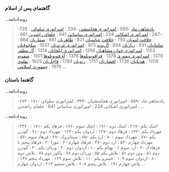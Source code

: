 
### گاهنمای پس از اسلام



...رویدادنامه
   > -726 : [پادشاهی ماد](kingdoms/kingdomsTimeline/medianEmpire.md)
   > -550 : [امپراتوری هخامنشی](kingdoms/kingdomsTimeline/achaemenidEmpire.md)
   > -334 : [امپراتوری سلوکی](kingdoms/kingdomsTimeline/seleucidEmpire.md)
   > -247 : [امپراتوری اشکانی](kingdoms/kingdomsTimeline/parthianEmpire.md)
   > 224 : [امپراتوری ساسانی](kingdoms/kingdomsTimeline/sasanianEmpire.md)
   > 641 : [خلفای راشدین](kingdoms/kingdomsTimeline/rashidunEmpire.md)
   > 661 : [خلافت امویان](kingdoms/kingdomsTimeline/umayyadCaliphate.md)
   > 750 : [خلافت عباسیان](kingdoms/kingdomsTimeline/abbasidCaliphate.md)
   > 821 : [طاهریان](kingdoms/kingdomsTimeline/tahiridDynasty.md)
   > 861 : [صفاریان](kingdoms/kingdomsTimeline/saffaridDynasty.md)
   > 864 : [سامانیان](kingdoms/kingdomsTimeline/samanidDynasty.md)
   > 931 : [زیاریان](kingdoms/kingdomsTimeline/ziyardiDynasty.md)
   > 934 : [آل‌بویه](kingdoms/kingdomsTimeline/buyids.md)
   > 975 : [امپراتوری غزنویان](kingdoms/kingdomsTimeline/ghaznavidEmpire.md)
   > 1037 : [سلجوقیان](kingdoms/kingdomsTimeline/seljukEmpire.md)
   > 1153 : [امپراتوری خوارزمشاهیان](kingdoms/kingdomsTimeline/khwarazmianEmpire.md)
   > 1256 : [امپراتوری ایلخانان](kingdoms/kingdomsTimeline/ilkhanateEmpire.md)
   > 1314 : [آل مظفر](kingdoms/kingdomsTimeline/muzaffaridDynasty.md)
   > 1370 : [امپراتوری تیموری](kingdoms/kingdomsTimeline/timurEmpire.md)
   > 1378 : [قراقویونلوها](kingdoms/kingdomsTimeline/qaraQoyunlu.md)
   > 1378 : [آق‌قویونلوها](kingdoms/kingdomsTimeline/aqQoyunlu.md)
   > 1501 : [صفویه](kingdoms/kingdomsTimeline/safavidDynasty.md)
   > 1709 : [هوتکیان](kingdoms/kingdomsTimeline/hotakDynasty.md)
   > 1736 : [افشاریان](kingdoms/kingdomsTimeline/afsharidEmpire.md)
   > 1751 : [زندیان](kingdoms/kingdomsTimeline/zandDynasty.md)
   > 1789 : [قاجاریان](kingdoms/kingdomsTimeline/qajar.md)
   > 1925 : [پهلوی](kingdoms/kingdomsTimeline/pahlaviDynasty.md)
   > 1979 : [جمهوری اسلامی](kingdoms/islamicRepublicOfIran.md)
...



### گاهنما باستان

...رویدادنامه
   > -۶۷۴ : پادشاهی ماد
   > -۵۵۹ : امپراتوری هخامنشیان
   > -۳۳۴ : امپراتوری سلوکی
   > -۱۷۱ : امپراتوری اشکانی
   > 224 : امپراتوری ساسانی
   > 641 : خلفای راشدین
...




...رویدادنامه
  > -۲۴۷ : اشک یکم
  > -۲۱۷ : اشک دوم
  > -۱۹۱ : اشک سوم
  > -۱۷۶ : فرهاد یکم
  > -۱۷۱ : مهرداد یکم
  > -۱۳۲ : فرهاد دوم
  > -۱۲۷ : اردوان یکم
  > -۱۲۴ : مهرداد دوم
  > -۹۱ : گودرز یکم
  > -۸۷ : مهرداد سوم
  > -۸۰ : ارد یکم
  > -۷۵ : سیناتروک
  > -۶۹ : فرهاد سوم
  > -۵۷ : مهرداد چهارم
  > -۵۴ : ارد دوم
  > -۳۷ : فرهاد چهارم
  > -۲ : موزا
  > -۲ : فرهاد پنجم یا فرهادک
  > -۲ : ارد سوم
  > ۶ : بهنام یکم
  > ۱۰ : اردوان دوم
  > ۴۰ : وردان یکم
  > ۴۰ : گودرز دوم
  > ۵۱ : ونن دوم
  > ۵۱ : بلاش یکم
  > ۵۵ : وردان دوم
  > ۷۸ : پاکور دوم
  > ۷۸ : بلاش دوم
  > ۸۰ : اردوان سوم
  > ۱۰۹ : خسرو یکم
  > ۱۱۰ : بلاش سوم
  > ۱۲۹ : مهرداد پنجم
  > ۱۴۷ : بلاش چهارم
  > ۱۹۱ : بلاش پنجم
  > ۲۰۸ : بلاش ششم
  > ۲۱۳ : اردوان چهارم
...
